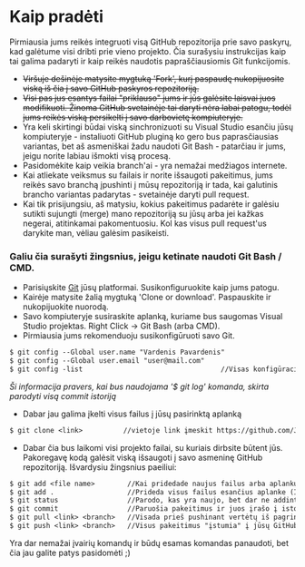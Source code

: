 # Kaip pradėti
Pirmiausia jums reikės integruoti visą GitHub repozitorija prie savo paskyrų, kad galėtume visi dribti prie vieno projekto. Čia surašysiu instrukcijas kaip tai galima padaryti ir kaip reikės naudotis papraščiausiomis Git funkcijomis.

- ~~Viršuje dešinėje matysite mygtuką 'Fork', kurį paspaudę nukopijuosite viską iš čia į savo GitHub paskyros repozitoriją.~~
- ~~Visi pas jus esantys failai "priklauso" jums ir jūs galėsite laisvai juos modifikuoti. Žinoma GitHub svetainėje tai daryti nėra labai patogu, todėl jums reikės viską persikelti į savo darbovietę kompiuteryje.~~
- Yra keli skirtingi būdai viską sinchronizuoti su Visual Studio esančiu jūsų kompiuteryje - instaliuoti GitHub pluginą ko gero bus paprasčiausias variantas, bet aš asmeniškai žadu naudoti Git Bash - patarčiau ir jums, jeigu norite labiau išmokti visą procesą.
- Pasidomėkite kaip veikia branch'ai - yra nemažai medžiagos internete.
- Kai atliekate veiksmus su failais ir norite išsaugoti pakeitimus, jums reikės savo branchą įpushinti į mūsų repozitoriją ir tada, kai galutinis brancho variantas padarytas - svetainėje daryti pull request. 
- Kai tik prisijungsiu, aš matysiu, kokius pakeitimus padarėte ir galėsiu sutikti sujungti (merge) mano repozitoriją su jūsų arba jei kažkas negerai, atitinkamai pakomentuosiu. Kol kas visus pull request'us darykite man, vėliau galėsim pasikeisti.

### Galiu čia surašyti žingsnius, jeigu ketinate naudoti Git Bash / CMD.

- Parisiųskite [Git](https://git-scm.com/downloads/) jūsų platformai. Susikonfiguruokite kaip jums patogu.
- Kairėje matysite žalią mygtuką 'Clone or download'. Paspauskite ir nukopijuokite nuorodą.
- Savo kompiuteryje susiraskite aplanką, kuriame bus saugomas Visual Studio projektas. Right Click -> Git Bash (arba CMD).
- Pirmiausia jums rekomenduoju susikonfigūruoti savo Git.

```diff
$ git config --Global user.name "Vardenis Pavardenis"
$ git config --Global user.email "user@mail.com"
$ git config -list                                  //Visas konfigūracijų sąrašas (išeiti su q)
```
*Ši informacija pravers, kai bus naudojama '$ git log' komanda, skirta parodyti visą commit istoriją*

- Dabar jau galima įkelti visus failus į jūsų pasirinktą aplanką
```diff
$ git clone <link>          //vietoje link įmeskit https://github.com/Juliakas/Librius
```
- Dabar čia bus laikomi visi projekto failai, su kuriais dirbsite būtent jūs. Pakoregavę kodą galėsit viską išsaugoti į savo asmeninę GitHub repozitoriją. Išvardysiu žingsnius paeiliui:

```diff
$ git add <file name>        //Kai pridedade naujus failus arba aplankus, reikia pridėti, kad GIT galėtų juos sekti.
$ git add .                  //Prideda visus failus esančius aplanke (Išskyrus .gitignore faile nurodytus).
$ git status                 //Parodo, kas yra naujo, bet dar ne addinta, taip pat parodo, kurie failai gali būti commitinami
$ git commit                 //Paruošia pakeitimus ir juos įrašo į istoriją. Į atsidariusį failą įrašykite trumpą sakinį, ką commitinat.
$ git pull <link> <branch>   //Visada prieš pushinant vertėtų iš pagrindinės (to kuris pull requestus approvina) repozitorijos įsikelti up to date failus ir sujungti su tai, kuo dirbat. Jeigu bus merge conflict, tai susėsim kartu visi ir išspręsim.
$ git push <link> <branch>   //Visus pakeitimus "įstumia" į jūsų GitHub repozitoriją.
```
Yra dar nemažai įvairių komandų ir būdų esamas komandas panaudoti, bet čia jau galite patys pasidomėti ;)
